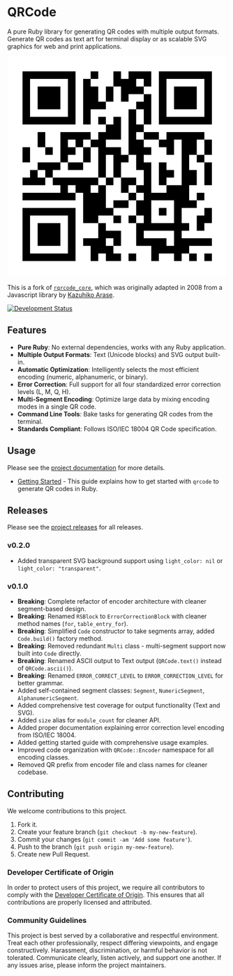 # QRCode

A pure Ruby library for generating QR codes with multiple output formats. Generate QR codes as text art for terminal display or as scalable SVG graphics for web and print applications.

![QR Code Example](output.svg)

This is a fork of [`rqrcode_core`](https://github.com/whomwah/rqrcode_core), which was originally adapted in 2008 from a Javascript library by [Kazuhiko Arase](https://github.com/kazuhikoarase/qrcode-generator).

[![Development Status](https://github.com/socketry/qrcode/workflows/Test/badge.svg)](https://github.com/socketry/qrcode/actions?workflow=Test)

## Features

  - **Pure Ruby**: No external dependencies, works with any Ruby application.
  - **Multiple Output Formats**: Text (Unicode blocks) and SVG output built-in.
  - **Automatic Optimization**: Intelligently selects the most efficient encoding (numeric, alphanumeric, or binary).
  - **Error Correction**: Full support for all four standardized error correction levels (L, M, Q, H).
  - **Multi-Segment Encoding**: Optimize large data by mixing encoding modes in a single QR code.
  - **Command Line Tools**: Bake tasks for generating QR codes from the terminal.
  - **Standards Compliant**: Follows ISO/IEC 18004 QR Code specification.

## Usage

Please see the [project documentation](https://socketry.github.io/qrcode/) for more details.

  - [Getting Started](https://socketry.github.io/qrcode/guides/getting-started/index) - This guide explains how to get started with `qrcode` to generate QR codes in Ruby.

## Releases

Please see the [project releases](https://socketry.github.io/qrcode/releases/index) for all releases.

### v0.2.0

  - Added transparent SVG background support using `light_color: nil` or `light_color: "transparent"`.

### v0.1.0

  - **Breaking**: Complete refactor of encoder architecture with cleaner segment-based design.
  - **Breaking**: Renamed `RSBlock` to `ErrorCorrectionBlock` with cleaner method names (`for`, `table_entry_for`).
  - **Breaking**: Simplified `Code` constructor to take segments array, added `Code.build()` factory method.
  - **Breaking**: Removed redundant `Multi` class - multi-segment support now built into `Code` directly.
  - **Breaking**: Renamed ASCII output to Text output (`QRCode.text()` instead of `QRCode.ascii()`).
  - **Breaking**: Renamed `ERROR_CORRECT_LEVEL` to `ERROR_CORRECTION_LEVEL` for better grammar.
  - Added self-contained segment classes: `Segment`, `NumericSegment`, `AlphanumericSegment`.
  - Added comprehensive test coverage for output functionality (Text and SVG).
  - Added `size` alias for `module_count` for cleaner API.
  - Added proper documentation explaining error correction level encoding from ISO/IEC 18004.
  - Added getting started guide with comprehensive usage examples.
  - Improved code organization with `QRCode::Encoder` namespace for all encoding classes.
  - Removed QR prefix from encoder file and class names for cleaner codebase.

## Contributing

We welcome contributions to this project.

1.  Fork it.
2.  Create your feature branch (`git checkout -b my-new-feature`).
3.  Commit your changes (`git commit -am 'Add some feature'`).
4.  Push to the branch (`git push origin my-new-feature`).
5.  Create new Pull Request.

### Developer Certificate of Origin

In order to protect users of this project, we require all contributors to comply with the [Developer Certificate of Origin](https://developercertificate.org/). This ensures that all contributions are properly licensed and attributed.

### Community Guidelines

This project is best served by a collaborative and respectful environment. Treat each other professionally, respect differing viewpoints, and engage constructively. Harassment, discrimination, or harmful behavior is not tolerated. Communicate clearly, listen actively, and support one another. If any issues arise, please inform the project maintainers.
